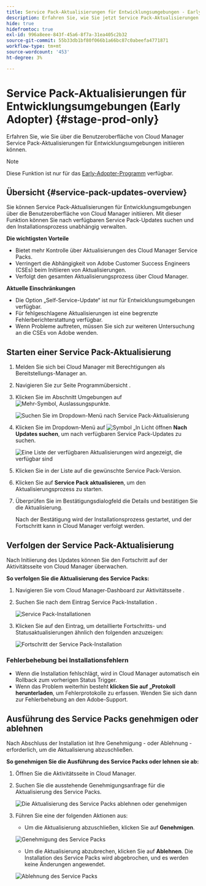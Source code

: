 ```yaml
---
title: Service Pack-Aktualisierungen für Entwicklungsumgebungen - Early Adopter
description: Erfahren Sie, wie Sie jetzt Service Pack-Aktualisierungen für Entwicklungsumgebungen über die Benutzeroberfläche von Cloud Manager initiieren können.
hide: true
hidefromtoc: true
exl-id: 996a8eee-843f-45a6-8f7a-31ea405c2b32
source-git-commit: 55b33db1bf80f066b1a66bc87c0abeefa4771871
workflow-type: tm+mt
source-wordcount: '453'
ht-degree: 3%

---
```


# Service Pack-Aktualisierungen für Entwicklungsumgebungen (Early Adopter) {#stage-prod-only}

Erfahren Sie, wie Sie über die Benutzeroberfläche von Cloud Manager Service Pack-Aktualisierungen für Entwicklungsumgebungen initiieren können.

>[!NOTE]
>
>Diese Funktion ist nur für das [Early-Adopter-Programm](/help/release-notes/current.md#early-adoption) verfügbar.

## Übersicht {#service-pack-updates-overview}

Sie können Service Pack-Aktualisierungen für Entwicklungsumgebungen über die Benutzeroberfläche von Cloud Manager initiieren. Mit dieser Funktion können Sie nach verfügbaren Service Pack-Updates suchen und den Installationsprozess unabhängig verwalten.

**Die wichtigsten Vorteile**

* Bietet mehr Kontrolle über Aktualisierungen des Cloud Manager Service Packs.
* Verringert die Abhängigkeit von Adobe Customer Success Engineers (CSEs) beim Initiieren von Aktualisierungen.
* Verfolgt den gesamten Aktualisierungsprozess über Cloud Manager.

**Aktuelle Einschränkungen**

* Die Option „Self-Service-Update“ ist nur für Entwicklungsumgebungen verfügbar.
* Für fehlgeschlagene Aktualisierungen ist eine begrenzte Fehlerberichterstattung verfügbar.
* Wenn Probleme auftreten, müssen Sie sich zur weiteren Untersuchung an die CSEs von Adobe wenden.

## Starten einer Service Pack-Aktualisierung

1. Melden Sie sich bei Cloud Manager mit Berechtigungen als Bereitstellungs-Manager an.
1. Navigieren Sie zur Seite Programmübersicht .
1. Klicken Sie im Abschnitt Umgebungen auf ![Mehr-Symbol, Auslassungspunkte](https://spectrum.adobe.com/static/icons/workflow_18/Smock_More_18_N.svg).

   ![Suchen Sie im Dropdown-Menü nach Service Pack-Aktualisierung](/help/using/assets/service-pack-check-for-updates.png)

1. Klicken Sie im Dropdown-Menü auf ![Symbol „In Licht öffnen](https://spectrum.adobe.com/static/icons/workflow_18/Smock_OpenInLight_18_N.svg) **Nach Updates suchen**, um nach verfügbaren Service Pack-Updates zu suchen.

   ![Eine Liste der verfügbaren Aktualisierungen wird angezeigt, die verfügbar sind](/help/using/assets/service-pack-versions.png)

1. Klicken Sie in der Liste auf die gewünschte Service Pack-Version.
1. Klicken Sie auf **Service Pack aktualisieren**, um den Aktualisierungsprozess zu starten.
1. Überprüfen Sie im Bestätigungsdialogfeld die Details und bestätigen Sie die Aktualisierung.

   Nach der Bestätigung wird der Installationsprozess gestartet, und der Fortschritt kann in Cloud Manager verfolgt werden.

## Verfolgen der Service Pack-Aktualisierung

Nach Initiierung des Updates können Sie den Fortschritt auf der Aktivitätsseite von Cloud Manager überwachen.

**So verfolgen Sie die Aktualisierung des Service Packs:**

1. Navigieren Sie vom Cloud Manager-Dashboard zur Aktivitätsseite .
1. Suchen Sie nach dem Eintrag Service Pack-Installation .

   ![Service Pack-Installationen](/help/using/assets/service-pack-installation.png)

1. Klicken Sie auf den Eintrag, um detaillierte Fortschritts- und Statusaktualisierungen ähnlich den folgenden anzuzeigen:

   ![Fortschritt der Service Pack-Installation](/help/using/assets/service-pack-progression.png)

### Fehlerbehebung bei Installationsfehlern

* Wenn die Installation fehlschlägt, wird in Cloud Manager automatisch ein Rollback zum vorherigen Status Trigger.
* Wenn das Problem weiterhin besteht **klicken Sie auf „Protokoll herunterladen**, um Fehlerprotokolle zu erfassen. Wenden Sie sich dann zur Fehlerbehebung an den Adobe-Support.

## Ausführung des Service Packs genehmigen oder ablehnen

Nach Abschluss der Installation ist Ihre Genehmigung - oder Ablehnung - erforderlich, um die Aktualisierung abzuschließen.

**So genehmigen Sie die Ausführung des Service Packs oder lehnen sie ab:**

1. Öffnen Sie die Aktivitätsseite in Cloud Manager.
1. Suchen Sie die ausstehende Genehmigungsanfrage für die Aktualisierung des Service Packs.

   ![Die Aktualisierung des Service Packs ablehnen oder genehmigen](/help/using/assets/service-pack-reject-approve.png)

1. Führen Sie eine der folgenden Aktionen aus:

   * Um die Aktualisierung abzuschließen, klicken Sie auf **Genehmigen**.

   ![Genehmigung des Service Packs](/help/using/assets/service-pack-approve.png)

   * Um die Aktualisierung abzubrechen, klicken Sie auf **Ablehnen**.
Die Installation des Service Packs wird abgebrochen, und es werden keine Änderungen angewendet.

   ![Ablehnung des Service Packs](/help/using/assets/service-pack-reject.png)
